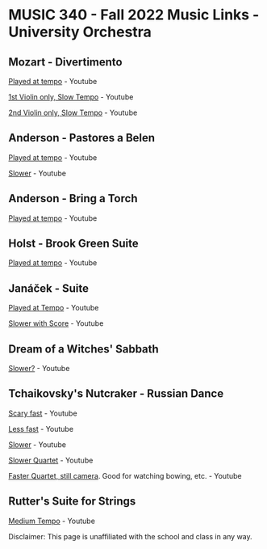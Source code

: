 # MUSIC 340 - Fall 2022 Music Links - University Orchestra

## Mozart - Divertimento

[Played at tempo](https://www.youtube.com/watch?v=7FRYoBy7iT8) - Youtube

[1st Violin only, Slow Tempo](https://www.youtube.com/watch?v=Zyf2EpBz2GY) - Youtube

[2nd Violin only, Slow Tempo](https://www.youtube.com/watch?v=Z2srsvqT2TM) - Youtube

## Anderson - Pastores a Belen

[Played at tempo](https://www.youtube.com/watch?v=d9sKtThoL3A) - Youtube

[Slower](https://www.youtube.com/watch?v=lWgAoUC4F88) - Youtube

## Anderson - Bring a Torch

[Played at tempo](https://www.youtube.com/watch?v=D8Sw6pfA70Q) - Youtube

## Holst - Brook Green Suite

[Played at tempo](https://www.youtube.com/watch?v=UhMOgXcCtcA) - Youtube

## Janáček - Suite

[Played at Tempo](https://www.youtube.com/watch?v=BdlxDzmmy-Q&t=103s) - Youtube

[Slower with Score](https://www.youtube.com/watch?v=R-F_zHIMJz8) - Youtube

## Dream of a Witches' Sabbath

[Slower?](https://www.youtube.com/watch?v=4tsGQ5tU4z4) - Youtube

## Tchaikovsky's Nutcraker - Russian Dance

[Scary fast](https://www.youtube.com/watch?v=H28o3j58aME) - Youtube

[Less fast](https://www.youtube.com/watch?v=6w9h9XbWp8E) - Youtube

[Slower](https://www.youtube.com/watch?v=gVNRm1Q1fqg) - Youtube

[Slower Quartet](https://www.youtube.com/watch?v=8cStDj3wKbQ&t=32s) - Youtube

[Faster Quartet, still camera](https://www.youtube.com/watch?v=QvApdQZZ7DI). Good for watching bowing, etc. - Youtube

## Rutter's Suite for Strings

[Medium Tempo](https://www.youtube.com/watch?v=7_mqNz0tt8A&t=12s) - Youtube



Disclaimer: This page is unaffiliated with the school and class in any way.
